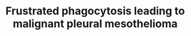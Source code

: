 ---
annotations:
- id: PW:0000013
  parent: disease pathway
  type: Pathway Ontology
  value: disease pathway
- id: DOID:7474
  parent: disease of cellular proliferation
  type: Disease Ontology
  value: malignant pleural mesothelioma
- id: CL:0000077
  parent: native cell
  type: Cell Type Ontology
  value: mesothelial cell
authors:
- Marvin M2
- Eweitz
- Alexandrabosch
- Mkutmon
- PhilipErnst
citedin: ''
communities:
- AOP
description: 'Adverse Outcome Pathway for malignant pleural mesothelioma, known to
  be initiated by asbestos and carbon nanotubes. This molecular AOP is based on https://aopwiki.org/aops/409 '
last-edited: 2024-06-14
ndex: null
organisms:
- Homo sapiens
redirect_from:
- /index.php/Pathway:WP5091
- /instance/WP5091
- /instance/WP5091_r134090
revision: r134090
schema-jsonld:
- '@context': https://schema.org/
  '@id': https://wikipathways.github.io/pathways/WP5091.html
  '@type': Dataset
  creator:
    '@type': Organization
    name: WikiPathways
  description: 'Adverse Outcome Pathway for malignant pleural mesothelioma, known
    to be initiated by asbestos and carbon nanotubes. This molecular AOP is based
    on https://aopwiki.org/aops/409 '
  keywords: []
  license: CC0
  name: Frustrated phagocytosis leading to malignant pleural mesothelioma
seo: CreativeWork
title: Frustrated phagocytosis leading to malignant pleural mesothelioma
wpid: WP5091
---